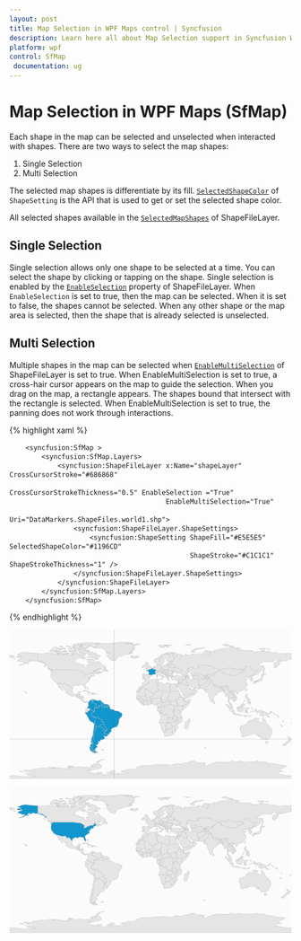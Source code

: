 ```yaml
---
layout: post
title: Map Selection in WPF Maps control | Syncfusion
description: Learn here all about Map Selection support in Syncfusion WPF Maps (SfMap) control, its elements and more details.
platform: wpf
control: SfMap
 documentation: ug
---
```


# Map Selection in WPF Maps (SfMap)

Each shape in the map can be selected and unselected when interacted with shapes. There are two ways to select the map shapes:

1. Single Selection 
2. Multi Selection

The selected map shapes is differentiate by its fill. [`SelectedShapeColor`](https://help.syncfusion.com/cr/wpf/Syncfusion.UI.Xaml.Maps.ShapeSetting.html#Syncfusion_UI_Xaml_Maps_ShapeSetting_SelectedShapeColor) of `ShapeSetting` is the API that is used to get or set the selected shape color.

All selected shapes available in the [`SelectedMapShapes`](https://help.syncfusion.com/cr/wpf/Syncfusion.UI.Xaml.Maps.ShapeFileLayer.html#Syncfusion_UI_Xaml_Maps_ShapeFileLayer_SelectedMapShapes) of ShapeFileLayer.

## Single Selection

Single selection allows only one shape to be selected at a time. You can select the shape by clicking or tapping on the shape. Single selection is enabled by the [`EnableSelection`](https://help.syncfusion.com/cr/wpf/Syncfusion.UI.Xaml.Maps.ShapeFileLayer.html#Syncfusion_UI_Xaml_Maps_ShapeFileLayer_EnableSelection) property of ShapeFileLayer. When `EnableSelection` is set to true, then the map can be selected. When it is set to false, the shapes cannot be selected. When any other shape or the map area is selected, then the shape that is already selected is unselected.

## Multi Selection

Multiple shapes in the map can be selected when [`EnableMultiSelection`](https://help.syncfusion.com/cr/wpf/Syncfusion.UI.Xaml.Maps.ShapeFileLayer.html#Syncfusion_UI_Xaml_Maps_ShapeFileLayer_EnableMultiSelection) of ShapeFileLayer is set to true. When EnableMultiSelection is set to true, a cross-hair cursor appears on the map to guide the selection. When you drag on the map, a rectangle appears. The shapes bound that intersect with the rectangle is selected. When EnableMultiSelection is set to true, the panning does not work through interactions.

{% highlight xaml %}

        <syncfusion:SfMap >
            <syncfusion:SfMap.Layers>
                <syncfusion:ShapeFileLayer x:Name="shapeLayer" CrossCursorStroke="#686868" 
                                           CrossCursorStrokeThickness="0.5" EnableSelection ="True"
                                           EnableMultiSelection="True"
                                           Uri="DataMarkers.ShapeFiles.world1.shp">
                    <syncfusion:ShapeFileLayer.ShapeSettings>
                        <syncfusion:ShapeSetting ShapeFill="#E5E5E5" SelectedShapeColor="#1196CD" 
                                                 ShapeStroke="#C1C1C1" ShapeStrokeThickness="1" />
                    </syncfusion:ShapeFileLayer.ShapeSettings>
                </syncfusion:ShapeFileLayer>
            </syncfusion:SfMap.Layers>
        </syncfusion:SfMap>

{% endhighlight %}


![Maps control selection](Map-Selection_images/Map-Selection_img1.png)



![Maps control selection](Map-Selection_images/Map-Selection_img2.png)


